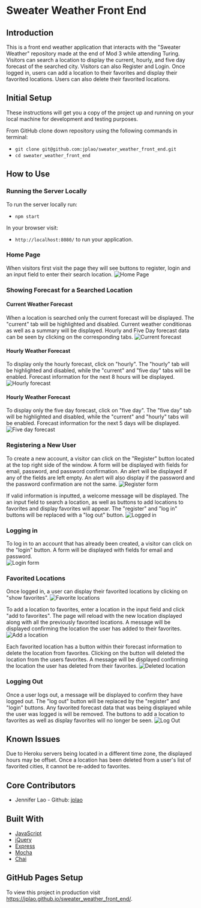 # Sweater Weather Front End

## Introduction
This is a front end weather application that interacts with the "Sweater Weather" repository made at the end of Mod 3 while attending Turing. Visitors can search a location to display the current, hourly, and five day forecast of the searched city. Visitors can also Register and Login.  Once logged in, users can add a location to their favorites and display their favorited locations.  Users can also delete their favorited locations.

## Initial Setup

These instructions will get you a copy of the project up and running on your local machine for development and testing purposes.

From GitHub clone down repository using the following commands in terminal:
* `git clone git@github.com:jplao/sweater_weather_front_end.git`
* `cd sweater_weather_front_end`

## How to Use

### Running the Server Locally

To run the server locally run:
* `npm start`

In your browser visit:
* `http://localhost:8080/` to run your application.

### Home Page

When visitors first visit the page they will see buttons to register, login and an input field to enter their search location.
![Home Page](screenshots/home.png)

### Showing Forecast for a Searched Location

#### Current Weather Forecast
When a location is searched only the current forecast will be displayed. The "current" tab will be highlighted and disabled. Current weather conditionas as well as a summary will be displayed. Hourly and Five Day forecast data can be seen by clicking on the corresponding tabs.
![Current forecast](screenshots/current.png)

#### Hourly Weather Forecast
To display only the hourly forecast, click on "hourly".  The "hourly" tab will be highlighted and disabled, while the "current" and "five day" tabs will be enabled. Forecast information for the next 8 hours will be displayed.
![Hourly forecast](screenshots/hourly.png)

#### Hourly Weather Forecast
To display only the five day forecast, click on "five day".  The "five day" tab will be highlighted and disabled, while the "current" and "hourly" tabs will be enabled. Forecast information for the next 5 days will be displayed.
![Five day forecast](screenshots/five_day.png)

### Registering a New User
To create a new account, a visitor can click on the "Register" button located at the top right side of the window. A form will be displayed with fields for email, password, and password confirmation.  An alert will be displayed if any of the fields are left empty.  An alert will also display if the password and the password confirmation are not the same.
![Register form](screenshots/register_form.png)

If valid information is inputted, a welcome message will be displayed.  The an input field to search a location, as well as buttons to add locations to favorites and display favorites will appear. The "register" and "log in" buttons will be replaced with a "log out" button.
![Logged in](screenshots/logged_in.png)

### Logging in

To log in to an account that has already been created, a visitor can click on the "login" button.  A form will be displayed with fields for email and password.  
![Login form](screenshots/login_form.png)

### Favorited Locations

Once logged in, a user can display their favorited locations by clicking on "show favorites".
![Favorite locations](screenshots/favorites.png)

To add a location to favorites, enter a location in the input field and click "add to favorites".  The page will reload with the new location displayed along with all the previously favorited locations. A message will be displayed confirming the location the user has added to their favorites.
![Add a location](screenshots/added_location.png)

Each favorited location has a button within their forecast information to delete the location from favorites. Clicking on the button will deleted the location from the users favorites.  A message will be displayed confirming the location the user has deleted from their favorites.
![Deleted location](screenshots/deleted_location.png)

### Logging Out

Once a user logs out, a message will be displayed to confirm they have logged out.  The "log out" button will be replaced by the "register" and "login" buttons.  Any favorited forecast data that was being displayed while the user was logged is will be removed.  The buttons to add a location to favorites as well as display favorites will no longer be seen.
![Log Out](screenshots/log_out.png)

## Known Issues

Due to Heroku servers being located in a different time zone, the displayed hours may be offset.  Once a location has been deleted from a user's list of favorited cities, it cannot be re-added to favorites.

## Core Contributors

* Jennifer Lao - Github: [jplao](https://www.github.com/jplao)

## Built With

* [JavaScript](https://www.javascript.com/)
* [jQuery](https://jquery.com/)
* [Express](https://expressjs.com/)
* [Mocha](https://mochajs.org/)
* [Chai](https://chaijs.com/)

## GitHub Pages Setup

To view this project in production visit <https://jplao.github.io/sweater_weather_front_end/>.
